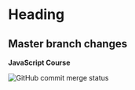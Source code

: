 # Heading

## Master branch changes

**JavaScript Course**

![GitHub commit merge status](https://img.shields.io/github/commit-status/Perchishka/Otus_2021-02_pertseva/master/1?style=plastic)